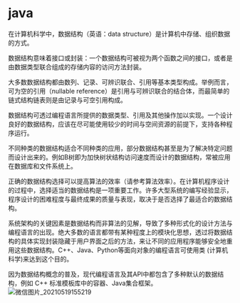 # java
在计算机科学中，数据结构（英语：data structure）是计算机中存储、组织数据的方式。

数据结构意味着接口或封装：一个数据结构可被视为两个函数之间的接口，或者是由数据类型联合组成的存储内容的访问方法封装。

大多数数据结构都由数列、记录、可辨识联合、引用等基本类型构成。举例而言，可为空的引用（nullable reference）是引用与可辨识联合的结合体，而最简单的链式结构链表则是由记录与可空引用构成。

数据结构可透过编程语言所提供的数据类型、引用及其他操作加以实现。一个设计良好的数据结构，应该在尽可能使用较少的时间与空间资源的前提下，支持各种程序运行。

不同种类的数据结构适合不同种类的应用，部分数据结构甚至是为了解决特定问题而设计出来的。例如B树即为加快树状结构访问速度而设计的数据结构，常被应用在数据库和文件系统上。

正确的数据结构选择可以提高算法的效率（请参考算法效率）。在计算机程序设计的过程中，选择适当的数据结构是一项重要工作。许多大型系统的编写经验显示，程序设计的困难程度与最终成果的质量与表现，取决于是否选择了最适合的数据结构。

系统架构的关键因素是数据结构而非算法的见解，导致了多种形式化的设计方法与编程语言的出现。绝大多数的语言都带有某种程度上的模块化思想，透过将数据结构的具体实现封装隐藏于用户界面之后的方法，来让不同的应用程序能够安全地重用这些数据结构。C++、Java、Python等面向对象的编程语言可使用类 (计算机科学)来达到这个目的。

因为数据结构概念的普及，现代编程语言及其API中都包含了多种默认的数据结构，例如 C++ 标准模板库中的容器、Java集合框架。
![微信图片_20210519155219](https://user-images.githubusercontent.com/69580032/118787156-2001f780-b8c5-11eb-8c3f-031a6479acfd.jpg)
